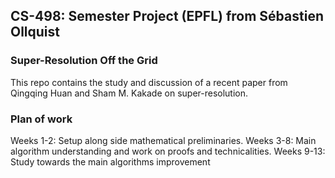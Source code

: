 ## CS-498: Semester Project (EPFL) from Sébastien Ollquist

### Super-Resolution Off the Grid
This repo contains the study and discussion of a recent paper from Qingqing Huan and Sham M. Kakade on super-resolution.

### Plan of work
Weeks 1-2: Setup along side mathematical preliminaries.
Weeks 3-8: Main algorithm understanding and work on proofs and technicalities.
Weeks 9-13: Study towards the main algorithms improvement
